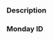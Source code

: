 ### Description
<!-- What does this PR do? Briefly describe the purpose of the changes. -->

### Monday ID
<!-- Monday Item ID -->
